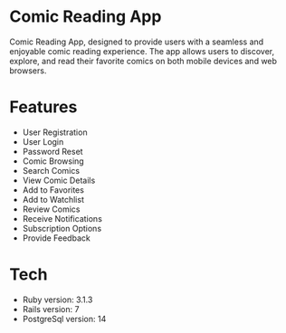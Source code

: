 # Comic Reading App
Comic Reading App, designed to provide users with a seamless and enjoyable comic reading experience. The app allows users to discover, explore, and read their favorite comics on both mobile devices and web browsers.

# Features
* User Registration
* User Login
* Password Reset
* Comic Browsing
* Search Comics
* View Comic Details
* Add to Favorites
* Add to Watchlist
* Review Comics
* Receive Notifications
* Subscription Options
* Provide Feedback

# Tech
* Ruby version: 3.1.3
* Rails version: 7
* PostgreSql version: 14
